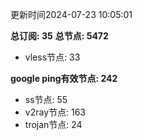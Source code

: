 更新时间2024-07-23 10:05:01

**总订阅: 35**
**总节点: 5472**
- vless节点: 33

**google ping有效节点: 242**
- ss节点: 55
- v2ray节点: 163
- trojan节点: 24
